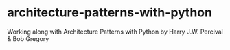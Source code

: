 # architecture-patterns-with-python
Working along with Architecture Patterns with Python by Harry J.W. Percival &amp; Bob Gregory
